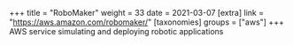 +++
title = "RoboMaker"
weight = 33
date = 2021-03-07
[extra]
link = "https://aws.amazon.com/robomaker/"
[taxonomies]
groups = ["aws"]
+++
AWS service simulating and deploying robotic applications

